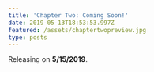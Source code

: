 ```yaml
---
title: 'Chapter Two: Coming Soon!'
date: 2019-05-13T18:53:53.997Z
featured: /assets/chaptertwopreview.jpg
type: posts
---
```

Releasing on **5/15/2019**.
